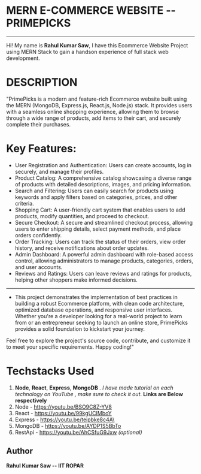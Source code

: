 # MERN E-COMMERCE WEBSITE -- PRIMEPICKS

***

Hi! My name is **Rahul Kumar Saw**, I have this Ecommerce Website Project using MERN Stack to gain a handson experience of full stack web development.

# DESCRIPTION
"PrimePicks is a modern and feature-rich Ecommerce website built using the MERN (MongoDB, Express.js, React.js, Node.js) stack. It provides users with a seamless online shopping experience, allowing them to browse through a wide range of products, add items to their cart, and securely complete their purchases.

# Key Features:

* User Registration and Authentication: Users can create accounts, log in securely, and manage their profiles.
* Product Catalog: A comprehensive catalog showcasing a diverse range of products with detailed descriptions, images, and pricing information.
* Search and Filtering: Users can easily search for products using keywords and apply filters based on categories, prices, and other criteria.
* Shopping Cart: A user-friendly cart system that enables users to add products, modify quantities, and proceed to checkout.
* Secure Checkout: A secure and streamlined checkout process, allowing users to enter shipping details, select payment methods, and place     orders confidently.
* Order Tracking: Users can track the status of their orders, view order history, and receive notifications about order updates.
* Admin Dashboard: A powerful admin dashboard with role-based access control, allowing administrators to manage products, categories, orders, and user accounts.
* Reviews and Ratings: Users can leave reviews and ratings for products, helping other shoppers make informed decisions.

***
* This project demonstrates the implementation of best practices in building a robust Ecommerce platform, with clean code architecture, optimized database operations, and responsive user interfaces. Whether you're a developer looking for a real-world project to learn from or an entrepreneur seeking to launch an online store, PrimePicks provides a solid foundation to kickstart your journey.

Feel free to explore the project's source code, contribute, and customize it to meet your specific requirements. Happy coding!"

# Techstacks Used

1.  **Node**, **React**, **Express**, **MongoDB** . _I have made tutorial on each technology on YouTube , make sure to check it out_. **Links are Below respectively**
2.  Node - https://youtu.be/BSO9C8Z-YV8
3.  React - https://youtu.be/99kgUCIMboY
4.  Express - https://youtu.be/teipbke8c4A\
5.  MongoDB - https://youtu.be/AYDP1S5BbTo
6.  RestApi - https://youtu.be/AhCSfuG9Jxw _(optional)_



## Author

**Rahul Kumar Saw -- IIT ROPAR**
